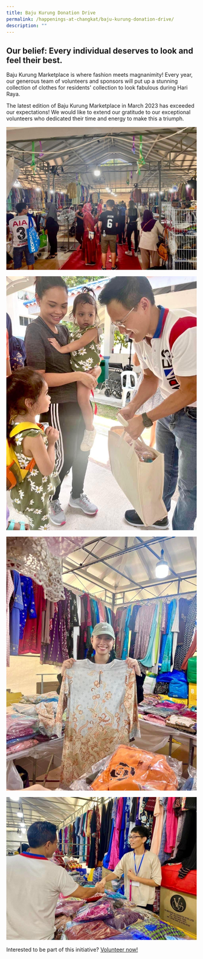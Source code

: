 ```yaml
---
title: Baju Kurung Donation Drive
permalink: /happenings-at-changkat/baju-kurung-donation-drive/
description: ""
---
```

## Our belief: Every individual deserves to look and feel their best. 

Baju Kurung Marketplace is where fashion meets magnanimity! Every year, our generous team of volunteers and sponsors will put up a stunning collection of clothes for residents' collection to look fabulous during Hari Raya. 

The latest edition of Baju Kurung Marketplace in March 2023 has exceeded our expectations! We would like to extend our gratitude to our exceptional volunteers who dedicated their time and energy to make this a triumph. 

![](/images/img-3684.JPG)

![](/images/img-3682.JPG)

![](/images/img-3681.JPG)

![](/images/img-3683.JPG)

Interested to be part of this initiative? [Volunteer now!](https://form.gov.sg/63e61a35b1cf750011109bd7)